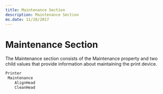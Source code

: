 ```yaml
---
title: Maintenance Section
description: Maintenance Section
ms.date: 11/28/2017
---
```


# Maintenance Section


The Maintenance section consists of the Maintenance property and two child values that provide information about maintaining the print device.

```cpp
Printer
 Maintenance
    AlignHead
    CleanHead
```

 

 




